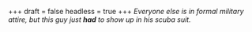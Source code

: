
+++
draft = false
headless = true
+++
_Everyone else is in formal military attire, but this guy just **had** to show up in his scuba suit._
